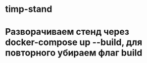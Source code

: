 # timp-stand

# Разворачиваем стенд через docker-compose up --build, для повторного убираем флаг build
